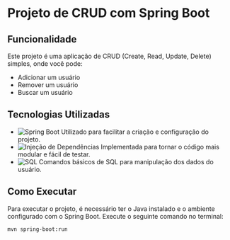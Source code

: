 # Projeto de CRUD com Spring Boot

## Funcionalidade

Este projeto é uma aplicação de CRUD (Create, Read, Update, Delete) simples, onde você pode:

- Adicionar um usuário
- Remover um usuário
- Buscar um usuário

## Tecnologias Utilizadas

- ![Spring Boot](https://img.shields.io/badge/Spring%20Boot-6DB33F?style=for-the-badge&logo=spring-boot&logoColor=white) Utilizado para facilitar a criação e configuração do projeto.
- ![Injeção de Dependências](https://img.shields.io/badge/Injeção_de_Dependências-Informacional?style=for-the-badge&color=blue) Implementada para tornar o código mais modular e fácil de testar.
- ![SQL](https://img.shields.io/badge/SQL-Básico-informational?style=for-the-badge&color=orange) Comandos básicos de SQL para manipulação dos dados do usuário.

## Como Executar

Para executar o projeto, é necessário ter o Java instalado e o ambiente configurado com o Spring Boot. Execute o seguinte comando no terminal:

```bash
mvn spring-boot:run
